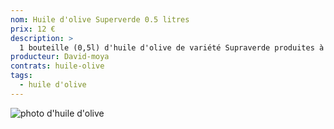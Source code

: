 ```yaml
---
nom: Huile d'olive Superverde 0.5 litres
prix: 12 €
description: >
  1 bouteille (0,5l) d'huile d'olive de variété Supraverde produites à Valence (Espagne)
producteur: David-moya
contrats: huile-olive
tags: 
  - huile d'olive
---
```


![photo d'huile d'olive](./media/huile-olive.jpg)